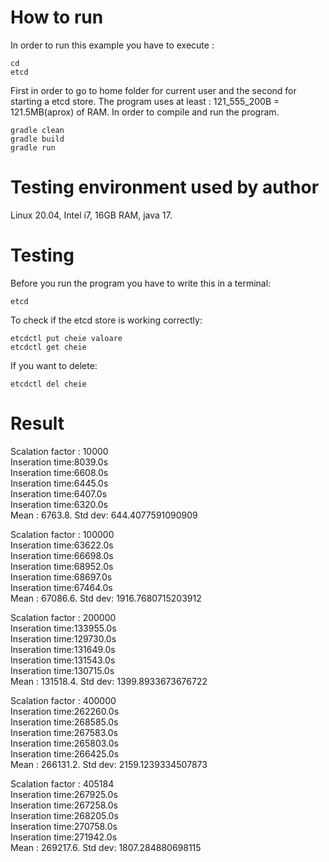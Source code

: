 
# How to run

In order to run this example you have to execute :  
```
cd
etcd
```
First in order to go to home folder for current user and the second for starting a etcd store.
The program uses at least : 121_555_200B = 121.5MB(aprox) of RAM.
In order to compile and run the program.  
```
gradle clean  
gradle build  
gradle run  
```

# Testing environment used by author

Linux 20.04, Intel i7, 16GB RAM, java 17.

# Testing

Before you run the program you have to write this in a terminal:  
```
etcd  
```
To check if the etcd store is working correctly:  
```
etcdctl put cheie valoare  
etcdctl get cheie  
```
If you want to delete:  
```
etcdctl del cheie  
```

# Result

Scalation factor : 10000  
Inseration time:8039.0s  
Inseration time:6608.0s  
Inseration time:6445.0s  
Inseration time:6407.0s  
Inseration time:6320.0s  
Mean : 6763.8. Std dev: 644.4077591090909  

Scalation factor : 100000  
Inseration time:63622.0s  
Inseration time:66698.0s  
Inseration time:68952.0s  
Inseration time:68697.0s  
Inseration time:67464.0s  
Mean : 67086.6. Std dev: 1916.7680715203912  

Scalation factor : 200000  
Inseration time:133955.0s  
Inseration time:129730.0s  
Inseration time:131649.0s  
Inseration time:131543.0s  
Inseration time:130715.0s  
Mean : 131518.4. Std dev: 1399.8933673676722  
  
Scalation factor : 400000  
Inseration time:262260.0s  
Inseration time:268585.0s  
Inseration time:267583.0s  
Inseration time:265803.0s  
Inseration time:266425.0s  
Mean : 266131.2. Std dev: 2159.1239334507873  

Scalation factor : 405184  
Inseration time:267925.0s  
Inseration time:267258.0s  
Inseration time:268205.0s  
Inseration time:270758.0s  
Inseration time:271942.0s  
Mean : 269217.6. Std dev: 1807.284880698115  
